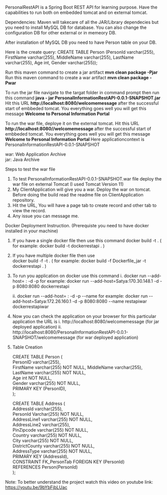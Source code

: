 PersonalRestAPI is a Spring Boot REST API for learning purpose. Have the capabilities to run both on embedded tomcat and on external tomcat.

Dependencies: Maven will takecare of all the JAR/Library dependecies but you need to install MySQL DB for database. You can also change the configuration DB for other external or in memeory DB.

After installation of MySQL DB you need to have Person table on your DB.

Here is the create query: 
CREATE TABLE Person (PersonId varchar(255), FirstName varchar(255), MiddleName varchar(255), LastName varchar(255), Age int, Gender varchar(255));

Run this maven command to create a jar artifact <b> mvn clean package -Pjar </b>
Run this maven command to create a war artifact <b> mvn clean package -Pwar </b>

To run the jar file navigate to the targat folder in command prompt then run this command <b> java - jar PersonalInformationRestAPI-0.0.1-SNAPSHOT.jar </b>
Hit this URL <b> http://localhost:8080/welcomemessage </b>after the successful start of embbeded tomcat. You everything goes well you will get this message <b> Welcome to Personal Information Portal </b>

To run the war file, deploye it on the external tomcat.
Hit this URL <b> http://localhost:8080/<applicationcontext>/welcomemessage </b>after the successful start of embbeded tomcat. You everything goes well you will get this message <b> Welcome to Personal Information Portal </b>
Here applicationcontext is PersonalInformationRestAPI-0.0.1-SNAPSHOT

war: Web Application Archive     
jar: Java Archive

Steps to test the war file
1. To test PersonalInformationRestAPI-0.0.1-SNAPSHOT.war file deploy the war file on external Tomcat (I used Tomcat Version 11)
2. My ClientApplication will give you a war. Deploy the war on tomcat. Before doing the build read the readme file on ClientApplication repository.
3. Hit the URL, You will have a page tab to create record and other tab to view the record.
4. Any issue you can message me. 

Docker Deployment Instruction. (Prerequiste you need to have docker installed in your machine)
1. If you have a single docker file then use this command
	docker build -t <tag name> .	( for example: docker build -t dockerrestapi . )
		
2. If you have multiple docker file then use 		
	docker build -f <file name> -t <tag name> .		( for example: docker build -f Dockerfile_jar -t dockerrestapi . )
		
3. To run you application on docker use this command
	i. docker run --add-host=<host name> : <IP Address of host PC> -d -p <containers port:host port> <docker image name>
		for example: docker run --add-host=Satya:170.30.148.1 -d -p 8080:8080 dockerrestapi
		
	ii. docker run --add-host=<host name> : <IP Address of host PC> -d -p <containers port:host port> --name <name of the docker container> <docker image name>
		for example: docker run --add-host=Satya:172.26.160.1 -d -p 8080:8080 --name restapiwar dockerrestapiwar
		
4. Now you can check the application on your browser for this particular application the URL is
	i. http://localhost:8080/welcomemessage (for jar deployed application)
	ii. http://localhost:8080/PersonalInformationRestAPI-0.0.1-SNAPSHOT/welcomemessage (for war deployed application)


5. Table Creation

	CREATE TABLE Person (  
		PersonID varchar(255),    
		FirstName varchar(255) NOT NULL,
		MiddleName varchar(255),  
		LastName varchar(255) NOT NULL,  
		Age int NOT NULL,    
		Gender varchar(255) NOT NULL,    
		PRIMARY KEY (PersonID),  
	);

	CREATE TABLE Address (  
		AddressId varchar(255),  
		PersonId Varchar(255) NOT NULL,  
		AddressLine1 varchar(255) NOT NULL,  
		AddressLine2 varchar(255),  
		PinZipcode varchar(255) NOT NULL,  
		Country varchar(255) NOT NULL,  
		City varchar(255) NOT NULL,   
		DistrictCounty varchar(255) NOT NULL,  
		AddressType varchar(255) NOT NULL,  
		PRIMARY KEY (AddressId),  
		CONSTRAINT FK_PersonTab FOREIGN KEY (PersonId)   
		REFERENCES Person(PersonId)   
	);

Note: To better understand the project watch this video on youtube link: https://youtu.be/9bYbFjbLUac
